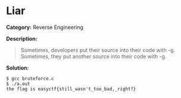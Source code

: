 # Liar

**Category:** Reverse Engineering

**Description:**

> Sometimes, developers put their source into their code with -g. Sometimes, they put another source into their code with -g.

**Solution:**

```
$ gcc bruteforce.c
$ ./a.out
the flag is easyctf{still_wasn't_too_bad,_right?}
```

